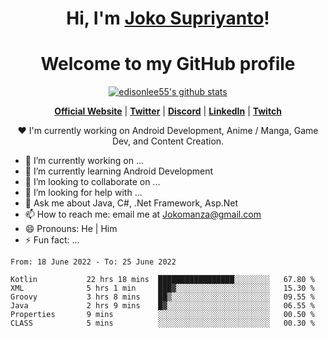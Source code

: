 <h1 align="center">Hi, I'm <a href="https://www.google.com">Joko Supriyanto</a>!</h1>
<h1 align="center">Welcome to my GitHub profile</h1>

<p align="center">
  <a href="https://github.com/jokomanza"><img src="https://github-readme-stats.vercel.app/api?username=jokomanza&hide_border=true&show_icons=true" alt="edisonlee55's github stats"></a>
</p>

<p align="center">
  <strong><a href="https://www.google.com">Official Website</a></strong> |
  <strong><a href="https://twitter.com/jokomanza">Twitter</a></strong> |
  <strong><a href="https://discord.gg/nYXzaUS">Discord</a></strong> |
  <strong><a href="https://www.linkedin.com/in/jokomanza">LinkedIn</a></strong> |
  <strong><a href="https://www.twitch.tv/jokomanza">Twitch</a></strong>
</p>

<p align="center">❤ I'm currently working on Android Development, Anime / Manga, Game Dev, and Content Creation.</p>

- 🔭 I’m currently working on ...
- 🌱 I’m currently learning Android Development
- 👯 I’m looking to collaborate on ...
- 🤔 I’m looking for help with ...
- 💬 Ask me about Java, C#, .Net Framework, Asp.Net
- 📫 How to reach me: email me at Jokomanza@gmail.com
- 😄 Pronouns: He | Him
- ⚡ Fun fact: ...

<!--START_SECTION:waka-->

```text
From: 18 June 2022 - To: 25 June 2022

Kotlin           22 hrs 18 mins  █████████████████░░░░░░░░   67.80 %
XML              5 hrs 1 min     ███▓░░░░░░░░░░░░░░░░░░░░░   15.30 %
Groovy           3 hrs 8 mins    ██▒░░░░░░░░░░░░░░░░░░░░░░   09.55 %
Java             2 hrs 9 mins    █▓░░░░░░░░░░░░░░░░░░░░░░░   06.55 %
Properties       9 mins          ░░░░░░░░░░░░░░░░░░░░░░░░░   00.50 %
CLASS            5 mins          ░░░░░░░░░░░░░░░░░░░░░░░░░   00.30 %
```

<!--END_SECTION:waka-->
